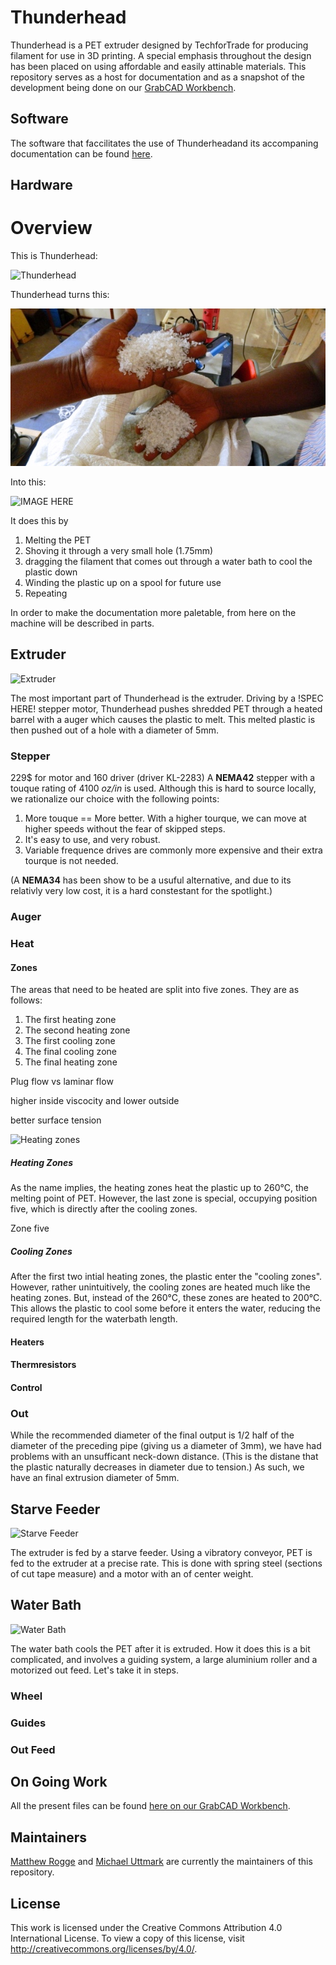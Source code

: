 # Thunderhead

Thunderhead is a PET extruder designed by TechforTrade for producing filament
for use in 3D printing. A special emphasis throughout the design has been placed
on using affordable and easily attinable materials.
This repository serves as a host for documentation and as a snapshot of the
development being done on our
[GrabCAD Workbench](https://workbench.grabcad.com/workbench/projects/gcvN9Xsi01SW-lFGhJRj_-4vqndCMFAaoUt_-UQBdidnVn#/space/gc8b8c582LagITdwrMEId6wysTlJX_nukUvWoRwEQ_1f4U).

## Software

The software that faccilitates the use of Thunderheadand its accompaning
documentation can be found [here](https://github.com/Maaphoo/Thunderware).

## Hardware

# Overview

This is Thunderhead:

![Thunderhead](./img/Thunderhead.png)

Thunderhead turns this:

![Shedded PET](./img/shredded_pet.jpg)

Into this:

![IMAGE HERE]()

It does this by

1. Melting the PET
2. Shoving it through a very small hole (1.75mm)
3. dragging the filament that comes out through a water bath to cool the plastic down
4. Winding the plastic up on a spool for future use
5. Repeating

In order to make the documentation more paletable, from here on the machine will be described in parts.

## Extruder

![Extruder](Extruder)

The most important part of Thunderhead is the extruder. Driving by a !SPEC HERE!
stepper motor, Thunderhead pushes shredded PET through a heated barrel with a auger
which causes the plastic to melt. This melted plastic is then pushed out of a hole
with a diameter of 5mm.

### Stepper
229$ for motor and 160 driver (driver KL-2283)
A **NEMA42** stepper with a touque rating of 4100 *oz/in* is used. Although this is hard to source locally, we rationalize
our choice with the following points:

1. More touque == More better. With a higher tourque, we can move at higher speeds without the fear of skipped steps.
2. It's easy to use, and very robust.
3. Variable frequence drives are commonly more expensive and their extra tourque is not needed.

(A **NEMA34** has been show to be a usuful alternative, and due to its relativly
very low cost, it is a hard constestant for the spotlight.)

### Auger

### Heat

#### Zones

The areas that need to be heated are split into five zones. They are as follows:

1. The first heating zone
2. The second heating zone
3. The first cooling zone
4. The final cooling zone
5. The final heating zone

Plug flow vs laminar flow

higher inside viscocity and lower outside

better surface tension



![Heating zones]()

##### Heating Zones

As the name implies, the heating zones heat the plastic up to 260°C, the melting point of PET. However, the last zone is special, occupying position five, which is directly after the cooling zones.

Zone five

##### Cooling Zones

After the first two intial heating zones, the plastic enter the "cooling zones". However, rather
unintuitively, the cooling zones are heated much like the heating zones. But, instead of the 260°C, these zones
are heated to 200°C. This allows the plastic to cool some before it enters the water,
reducing the required length for the waterbath length.

#### Heaters

#### Thermresistors

#### Control

### Out

While the recommended diameter of the final output is 1/2 half of the diameter
of the preceding pipe (giving us a diameter of 3mm), we have had problems with an
unsufficant neck-down distance. (This is the distane that the plastic naturally
decreases in diameter due to tension.) As such, we have an final extrusion diameter of 5mm.

## Starve Feeder

![Starve Feeder]()

The extruder is fed by a starve feeder. Using a vibratory conveyor, PET is fed to
the extruder at a precise rate. This is done with spring steel (sections of cut tape measure)
and a motor with an of center weight.

## Water Bath

![Water Bath]()

The water bath cools the PET after it is extruded. How it does this is a bit complicated,
and involves a guiding system, a large aluminium roller and a motorized out feed. Let's
take it in steps.

### Wheel

### Guides

### Out Feed

## On Going Work

All the present files can be found [here on our GrabCAD Workbench](https://workbench.grabcad.com/workbench/projects/gcvN9Xsi01SW-lFGhJRj_-4vqndCMFAaoUt_-UQBdidnVn#/space/gc8b8c582LagITdwrMEId6wysTlJX_nukUvWoRwEQ_1f4U).

## Maintainers

[Matthew Rogge](https://github.com/Maaphoo) and [Michael Uttmark](https://github.com/biosafetylvl5) are currently the maintainers of this repository.

## License
This work is licensed under the Creative Commons Attribution 4.0 International License. To view a copy of this license, visit http://creativecommons.org/licenses/by/4.0/.
